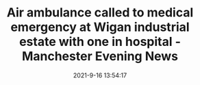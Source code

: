 ---
"title": "Air ambulance called to medical emergency at Wigan industrial estate with one in hospital - Manchester Evening News"
"date": "2021-9-16 13:54:17"
"feed_name": "GOOGLENEWSINDUSTRIAL"
"feed_website": "https://news.google.com/search?q=industrial%2Bincident&hl=en-US&gl=US&ceid=US:en"
"feed_rss": "https://news.google.com/rss/search?q=industrial%2Bincident&hl=en-US&gl=US&ceid=US:en"
"link": "https://www.manchestereveningnews.co.uk/news/greater-manchester-news/wigan-hindley-green-air-ambulance-21586416"
"file": "_posts/2021-1-1-d739f2c699642ca131bae9c32d1011086f0a6156.md"
"accident": "0"
"drilling": "0"
---